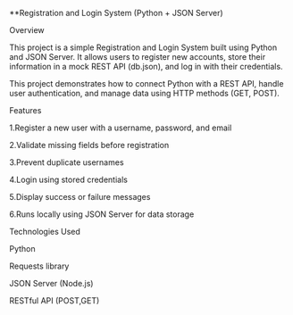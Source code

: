 **Registration and Login System (Python + JSON Server)

Overview

This project is a simple Registration and Login System built using Python and JSON Server.
It allows users to register new accounts, store their information in a mock REST API (db.json), and log in with their credentials.

This project demonstrates how to connect Python with a REST API, handle user authentication, and manage data using HTTP methods (GET, POST).

Features

1.Register a new user with a username, password, and email

2.Validate missing fields before registration

3.Prevent duplicate usernames

4.Login using stored credentials

5.Display success or failure messages

6.Runs locally using JSON Server for data storage

Technologies Used

Python 

Requests library

JSON Server (Node.js)

RESTful API (POST,GET)
